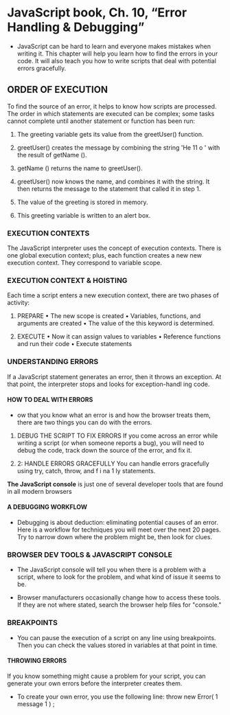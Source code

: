 # JavaScript book, Ch. 10, “Error Handling & Debugging”


- JavaScript can be hard to learn and everyone makes 
mistakes when writing it. This chapter will help you learn 
how to find the errors in your code. It will also teach you how 
to write scripts that deal with potential errors gracefully. 


## ORDER OF EXECUTION

To find the source of an error, it helps to know how scripts are processed. 
The order in which statements are executed can be complex; some tasks 
cannot complete until another statement or function has been run: 

1. The greeting variable gets its value from the 
greetUser() function.

2. greetUser() creates the message by combining 
the string 'He 11 o ' with the result of getName (). 

3. getName () returns the name to greetUser(). 

2. greetUser() now knows the name, and combines 
it with the string. It then returns the message to the statement that called it in step 1. 

1. The value of the greeting is stored in memory. 

4. This greeting variable is written to an alert box.

### EXECUTION CONTEXTS 

The JavaScript interpreter uses the concept of execution contexts. 
There is one global execution context; plus, each function creates a new 
new execution context. They correspond to variable scope. 

### EXECUTION CONTEXT & HOISTING


Each time a script enters a new execution context, there are two phases 
of activity: 

1. PREPARE 
• The new scope is created 
• Variables, functions, and arguments are created 
• The value of the this keyword is determined.

2. EXECUTE 
• Now it can assign values to variables 
• Reference functions and run their code 
• Execute statements


### UNDERSTANDING ERRORS

If a JavaScript statement generates an error, then it throws an exception. 
At that point, the interpreter stops and looks for exception-handl ing code.


#### HOW TO DEAL WITH ERRORS 

- ow that you know what an error is and how the browser treats them, there are two things you can do with the errors.
1. DEBUG THE SCRIPT TO FIX ERRORS 
If you come across an error while writing a script 
(or when someone reports a bug), you will need to 
debug the code, track down the source of the error, 
and fix it.

2. 2: HANDLE ERRORS GRACEFULLY 
You can handle errors gracefully using try, catch, 
throw, and f i na 1 ly statements.

**The JavaScript console** is just one of several developer tools that are found in all modern browsers


#### A DEBUGGING WORKFLOW
- Debugging is about deduction: eliminating potential causes of an error. 
Here is a workflow for techniques you will meet over the next 20 pages. 
Try to narrow down where the problem might be, then look for clues.



### BROWSER DEV TOOLS & JAVASCRIPT CONSOLE

- The JavaScript console will tell you when there is a problem with a script, 
where to look for the problem, and what kind of issue it seems to be. 


- Browser manufacturers occasionally change how 
to access these tools. If they are not where stated, 
search the browser help files for "console." 


### BREAKPOINTS 

- You can pause the execution of a script on any 
line using breakpoints. Then you can check the 
values stored in variables at that point in time.



#### THROWING ERRORS

If you know something might cause a problem for your script, you can 
generate your own errors before the interpreter creates them. 

- To create your own error, you use the following line: 
throw new Error( 1
message 1
) ;





